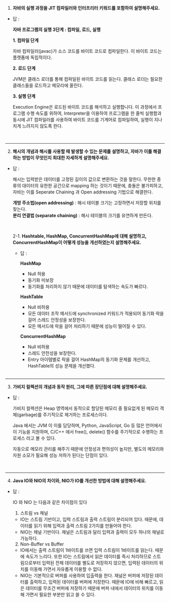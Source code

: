 1. **자바의 실행 과정을 JIT 컴파일러와 인터프리터 키워드를 포함하여 설명해주세요.**

- 답 : 

  **자바 프로그램의 실행 3단계 : 컴파일, 로드, 실행**

  **1. 컴파일 단계**

    자바 컴파일러(javac)가 소스 코드를 바이트 코드로 컴파일한다. 이 바이트 코드는 플랫폼에 독립적이다.

  **2. 로드 단계**

  JVM은 클래스 로더를 통해 컴파일된 바이트 코드를 읽는다. 클래스 로더는 필요한 클래스들을 로드하고 메모리에 올린다.

  **3. 실행 단계**

  Execution Engine은 로드된 바이트 코드를 해석하고 실행합니다. 이 과정에서 프로그램 수행 속도를 위하여, Interpreter을 이용하여 프로그램을 한 줄씩 실행함과 동시에 JIT 컴파일러를 사용하여 바이트 코드를 기계어로 컴파일하여, 실행이 지나치게 느려지지 않도록 한다.

<br>

---
2. **해시의 개념과 해시를 사용할 때 발생할 수 있는 문제를 설명하고, 자바가 이를 해결하는 방법이 무엇인지 최대한 자세하게 설명해주세요.**

- 답 :

    해시는 입력받은 데이터를 고정된 길이의 값으로 변환하는 것을 말한다.
    무한한 종류의 대이터의 유한한 공간으로 mapping 하는 것이기 때문에, 충돌은 불가피하고, 자바는 이를 Seperate Chaining 과 Open addressing 기법으로 해결한다.  

    **개방 주소법(open addressing)** : 해시 테이블 크기는 고정하면서 저장할 위치를 찾는다.  
    **분리 연결법 (separate chaining)** : 해시 테이블의 크기를 유연하게 만든다.


  <br>
    
   2-1. **Hashtable, HashMap, ConcurrentHashMap에 대해 설명하고, ConcurrentHashMap이 어떻게 성능을 개선하였는지 설명해주세요.**

  - 답 : 

    **HashMap**  
    - Null 허용
    - 동기화 미보장
    - 동기화를 처리하지 않기 때문에 데이터를 탐색하는 속도가 빠르다.
    
    **HashTable**
    - Null 비허용
    - 모든 데이터 조작 메서드에 synchronized 키워드가 적용되어 동기화 락을 걸어 스레드 안정성을 보장한다.
    - 모든 메서드에 락을 걸어 처리하기 때문에 성능이 떨어질 수 있다.

    **ConcurrentHashMap**
    - Null 비허용
    - 스레드 안전성을 보장한다.
    - Entry 아이템별로 락을 걸어 HashMap의 동기화 문제를 개선하고, HashTable의 성능 문제을 개선했다.


    <br>

---
3. **가비지 컬렉션의 개념과 동작 원리, 그에 따른 장단점에 대해 설명해주세요.**

- 답 :

    가비지 컬렉션은 Heap 영역에서 동적으로 할당된 메모리 중 필요없게 된 메모리 객체(garbage)를 주기적으로 제거하는 프로세스이다.

    Java 에서는 JVM 이 이를 담당하며, Python, JavaScript, Go 등 많은 언어에서 이 기능을 지원하며, C/C++ 에서 free(), delete() 함수를 주기적으로 수행하는 프로세스 라고 볼 수 있다.

    자동으로 메모리 관리를 해주기 때문에 안정성과 편의성이 높지만, 별도의 메모리와 자원 소모가 필요해 성능 저하가 된다는 단점이 있다.

  <br>

---
4. **Java IO와 NIO의 차이와, NIO가 IO를 개선한 방법에 대해 설명해주세요.**

- 답 : 

  IO 와 NIO 는 다음과 같은 차이점이 있다

  1. 스트림 vs 채널  
  - IO는 스트림 기반이고, 입력 스트림과 출력 스트림이 분리되어 있다.
  때문에, 데이터를 읽기 위해 입력과 출력 스트림 2가지를 만들어야 한다.  
  - NIO는 채널 기반이다. 채널은 스트림과 달리 입력과 출력이 모두 하나의 채널로 가능하다.

  2. Non-Buffer vs Buffer
  - IO에서는 출력 스트림이 1바이트를 쓰면 입력 스트림이 1바이트를 읽는다. 때문에 속도가 느리다. 또한 IO는 스트림에서 읽은 데이터를 즉시 처리하므로 스트림으로부터 입력된 전체 데이터를 별도로 저장하지 않으면, 입력된 데이터의 위치를 이동해 가면서 자유롭게 이용할 수 없다.
  - NIO는 기본적으로 버퍼를 사용하여 입출력을 한다. 채널은 버퍼에 저장된 데이터를 출력하고, 입력된 데이터를 버퍼에 저장한다. 때문에 IO에 비해 빠르고, 읽은 데이터를 무조건 버퍼에 저장하기 때문에 버퍼 내에서 데이터의 위치를 이동해 가면서 필요한 부분만 읽고 쓸 수 있다.